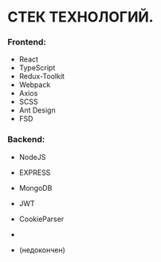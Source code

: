 # СТЕК ТЕХНОЛОГИЙ.

### Frontend:
- React
- TypeScript
- Redux-Toolkit
- Webpack
- Axios
- SCSS
- Ant Design
- FSD

### Backend:
- NodeJS
- EXPRESS
- MongoDB
- JWT
- CookieParser

- <br/>

- (недокончен)
